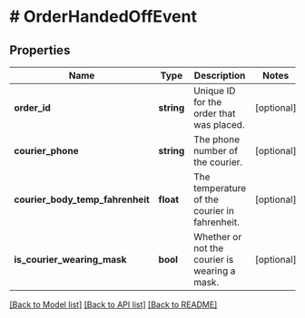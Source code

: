 # # OrderHandedOffEvent

## Properties

Name | Type | Description | Notes
------------ | ------------- | ------------- | -------------
**order_id** | **string** | Unique ID for the order that was placed. | [optional]
**courier_phone** | **string** | The phone number of the courier. | [optional]
**courier_body_temp_fahrenheit** | **float** | The temperature of the courier in fahrenheit. | [optional]
**is_courier_wearing_mask** | **bool** | Whether or not the courier is wearing a mask. | [optional]

[[Back to Model list]](../../README.md#models) [[Back to API list]](../../README.md#endpoints) [[Back to README]](../../README.md)
